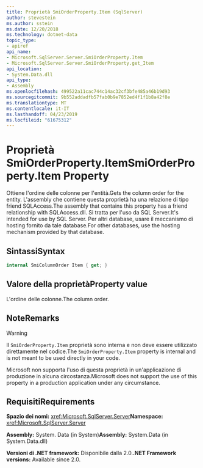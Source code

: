 ```yaml
---
title: Proprietà SmiOrderProperty.Item (SqlServer)
author: stevestein
ms.author: sstein
ms.date: 12/20/2018
ms.technology: dotnet-data
topic_type:
- apiref
api_name:
- Microsoft.SqlServer.Server.SmiOrderProperty.Item
- Microsoft.SqlServer.Server.SmiOrderProperty.get_Item
api_location:
- System.Data.dll
api_type:
- Assembly
ms.openlocfilehash: 499522a11cac744c14ac32cf3bfe485a46b19d93
ms.sourcegitcommit: 9b552addadfb57fab0b9e7852ed4f1f1b8a42f8e
ms.translationtype: MT
ms.contentlocale: it-IT
ms.lasthandoff: 04/23/2019
ms.locfileid: "61675312"
---
```

# <a name="smiorderpropertyitem-property"></a><span data-ttu-id="c085a-102">Proprietà SmiOrderProperty.Item</span><span class="sxs-lookup"><span data-stu-id="c085a-102">SmiOrderProperty.Item Property</span></span>

<span data-ttu-id="c085a-103">Ottiene l'ordine delle colonne per l'entità.</span><span class="sxs-lookup"><span data-stu-id="c085a-103">Gets the column order for the entity.</span></span> <span data-ttu-id="c085a-104">L'assembly che contiene questa proprietà ha una relazione di tipo friend SQLAccess.</span><span class="sxs-lookup"><span data-stu-id="c085a-104">The assembly that contains this property has a friend relationship with SQLAccess.dll.</span></span> <span data-ttu-id="c085a-105">Si tratta per l'uso da SQL Server.</span><span class="sxs-lookup"><span data-stu-id="c085a-105">It's intended for use by SQL Server.</span></span> <span data-ttu-id="c085a-106">Per altri database, usare il meccanismo di hosting fornito da tale database.</span><span class="sxs-lookup"><span data-stu-id="c085a-106">For other databases, use the hosting mechanism provided by that database.</span></span>

## <a name="syntax"></a><span data-ttu-id="c085a-107">Sintassi</span><span class="sxs-lookup"><span data-stu-id="c085a-107">Syntax</span></span>

```csharp
internal SmiColumnOrder Item { get; }
```

## <a name="property-value"></a><span data-ttu-id="c085a-108">Valore della proprietà</span><span class="sxs-lookup"><span data-stu-id="c085a-108">Property value</span></span>

<span data-ttu-id="c085a-109">L'ordine delle colonne.</span><span class="sxs-lookup"><span data-stu-id="c085a-109">The column order.</span></span>

## <a name="remarks"></a><span data-ttu-id="c085a-110">Note</span><span class="sxs-lookup"><span data-stu-id="c085a-110">Remarks</span></span>

> [!WARNING]
> <span data-ttu-id="c085a-111">Il `SmiOrderProperty.Item` proprietà sono interna e non deve essere utilizzato direttamente nel codice.</span><span class="sxs-lookup"><span data-stu-id="c085a-111">The `SmiOrderProperty.Item` property is internal and is not meant to be used directly in your code.</span></span>
>
> <span data-ttu-id="c085a-112">Microsoft non supporta l'uso di questa proprietà in un'applicazione di produzione in alcuna circostanza.</span><span class="sxs-lookup"><span data-stu-id="c085a-112">Microsoft does not support the use of this property in a production application under any circumstance.</span></span>

## <a name="requirements"></a><span data-ttu-id="c085a-113">Requisiti</span><span class="sxs-lookup"><span data-stu-id="c085a-113">Requirements</span></span>

<span data-ttu-id="c085a-114">**Spazio dei nomi:** <xref:Microsoft.SqlServer.Server></span><span class="sxs-lookup"><span data-stu-id="c085a-114">**Namespace:** <xref:Microsoft.SqlServer.Server></span></span>

<span data-ttu-id="c085a-115">**Assembly:** System. Data (in System)</span><span class="sxs-lookup"><span data-stu-id="c085a-115">**Assembly:** System.Data (in System.Data.dll)</span></span>

<span data-ttu-id="c085a-116">**Versioni di .NET framework:** Disponibile dalla 2.0.</span><span class="sxs-lookup"><span data-stu-id="c085a-116">**.NET Framework versions:** Available since 2.0.</span></span>
